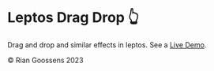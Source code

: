# Leptos Drag Drop 👆
Drag and drop and similar effects in leptos.
See a [Live Demo](https://riangoossens.github.io/leptos-drag-drop/).

©️ Rian Goossens 2023
